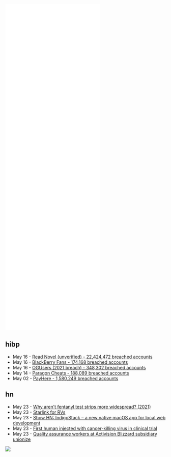 ![Metrics](https://raw.githubusercontent.com/phixion/phixion/master/metrics.svg)

## hibp

<!--
for https://github.com/phixion/phixion/blob/main/.github/workflows/feeds.yml
-->
<!--START_SECTION:haveibeenpwnd-->
- May 16 - [Read Novel (unverified) - 22,424,472 breached accounts](https://haveibeenpwned.com/PwnedWebsites#ReadNovel)
- May 16 - [BlackBerry Fans - 174,168 breached accounts](https://haveibeenpwned.com/PwnedWebsites#BlackBerryFans)
- May 16 - [OGUsers (2021 breach) - 348,302 breached accounts](https://haveibeenpwned.com/PwnedWebsites#OGUsers2021)
- May 14 - [Paragon Cheats - 188,089 breached accounts](https://haveibeenpwned.com/PwnedWebsites#ParagonCheats)
- May 02 - [PayHere - 1,580,249 breached accounts](https://haveibeenpwned.com/PwnedWebsites#PayHere)
<!--END_SECTION:haveibeenpwnd-->

## hn

<!--
for https://github.com/phixion/phixion/blob/main/.github/workflows/feeds.yml
-->
<!--START_SECTION:hn-->
- May 23 - [Why aren't fentanyl test strips more widespread? (2021)](https://www.healthaffairs.org/do/10.1377/forefront.20210601.974263/)
- May 23 - [Starlink for RVs](https://www.starlink.com/rv)
- May 23 - [Show HN: IndigoStack – a new native macOS app for local web development](https://indigostack.app/)
- May 23 - [First human injected with cancer-killing virus in clinical trial](https://www.cancer.gov/about-cancer/treatment/clinical-trials/search/v?id=NCI-2021-08983)
- May 23 - [Quality assurance workers at Activision Blizzard subsidiary unionize](https://www.latimes.com/business/story/2022-05-23/quality-assurance-union-at-activision-blizzard-subsidiary)
<!--END_SECTION:hn-->

<!--
for https://yhype.me
-->
![](https://hit.yhype.me/github/profile?user_id=13013670)

